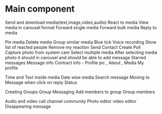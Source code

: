 # Main component

Send and download media(text,image,video,audio)
React to media
View media in carousel format
Forward single media
Forward bulk media
Reply to media

Pin media
Delete media
Group similar media
Blue tick
Voice recording
Show list of reacted people
Remove my reaction
Send Contact
Create Poll
Capture photo from system cam
Select multiple media
After selecting media photo it should in carousel and should be able to add message
Starred messages
Message info
Contract info - Profile pic , About , Media
My profile

Time and Text inside media
Date wise media
Search message
Moving to Message when click on reply
Status

Creating Groups
Group Messaging
Add members to group
Group members

Audio and video call
channel
community
Photo editor
video editor
Disappearing message

